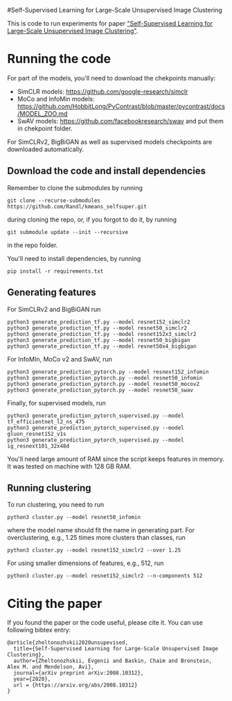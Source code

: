#Self-Supervised Learning for Large-Scale Unsupervised Image Clustering

This is code to run experiments for paper ["Self-Supervised Learning for Large-Scale Unsupervised Image Clustering"](https://arxiv.org/abs/2008.10312).

# Running the code
For part of the models, you'll need to download the chekpoints manually:
- SimCLR models: https://github.com/google-research/simclr
- MoCo and InfoMin models: https://github.com/HobbitLong/PyContrast/blob/master/pycontrast/docs/MODEL_ZOO.md
- SwAV models: https://github.com/facebookresearch/swav
and put them in chekpoint folder.

For SimCLRv2, BigBiGAN as well as supervised models checkpoints are downloaded automatically.

## Download the code and install dependencies
Remember to clone the submodules by running 
```
git clone --recurse-submodules https://github.com/Randl/kmeans_selfsuper.git
```
during cloning the repo, or, if you forgot to do it, by running 
```
git submodule update --init --recursive
```
in the repo folder.

You'll need to install dependencies, by running
```
pip install -r requirements.txt
```
## Generating features
For SimCLRv2 and BigBiGAN run
```
python3 generate_prediction_tf.py --model resnet152_simclr2
python3 generate_prediction_tf.py --model resnet50_simclr2
python3 generate_prediction_tf.py --model resnet152x3_simclr2
python3 generate_prediction_tf.py --model resnet50_bigbigan
python3 generate_prediction_tf.py --model revnet50x4_bigbigan
```
For InfoMIn, MoCo v2 and SwAV, run
```
python3 generate_prediction_pytorch.py --model resnext152_infomin
python3 generate_prediction_pytorch.py --model resnet50_infomin
python3 generate_prediction_pytorch.py --model resnet50_mocov2
python3 generate_prediction_pytorch.py --model resnet50_swav
```
Finally, for supervised models, run
```
python3 generate_prediction_pytorch_supervised.py --model tf_efficientnet_l2_ns_475
python3 generate_prediction_pytorch_supervised.py --model gluon_resnet152_v1s
python3 generate_prediction_pytorch_supervised.py --model ig_resnext101_32x48d
```
You'll need large amount of RAM since the script keeps features in memory. It was tested on machine with 128 GB RAM.
## Running clustering
To run clustering, you need to run
```
python3 cluster.py --model resnet50_infomin
```
where the model name should fit the name in generating part. For overclustering, e.g., 1.25 times more clusters 
than classes, run
```
python3 cluster.py --model resnet152_simclr2 --over 1.25
```
For using smaller dimensions of features, e.g., 512, run
```
python3 cluster.py --model resnet152_simclr2 --n-components 512
```
# Citing the paper
If you found the paper or the code useful, please cite it. You can use following bibtex entry:
```
@article{zheltonozhskii2020unsupevised,
  title={Self-Supervised Learning for Large-Scale Unsupervised Image Clustering},
  author={Zheltonozhskii, Evgenii and Baskin, Chaim and Bronstein, Alex M. and Mendelson, Avi},
  journal={arXiv preprint arXiv:2008.10312},
  year={2020},
  url = {https://arxiv.org/abs/2008.10312}
}
```

